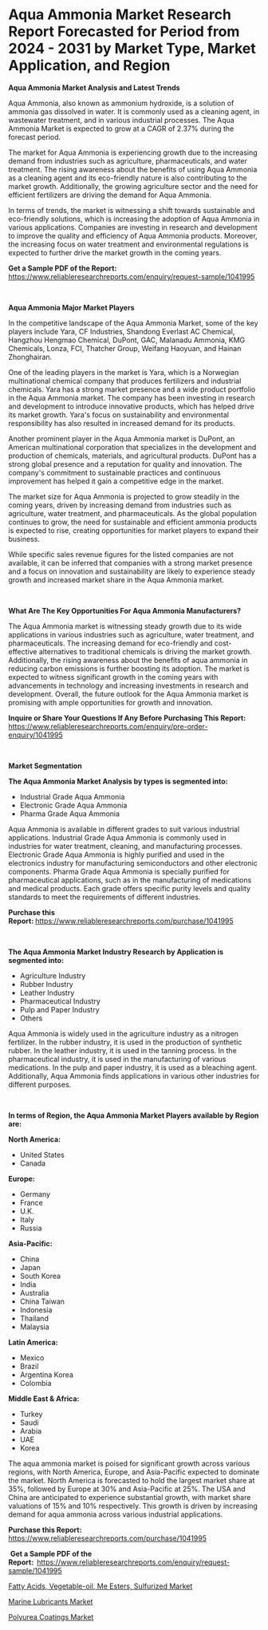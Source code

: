 <p><h1>Aqua Ammonia Market Research Report Forecasted for Period from 2024 -  2031 by Market Type, Market Application, and Region</h1></p><p><strong>Aqua Ammonia Market Analysis and Latest Trends</strong></p>
<p><p>Aqua Ammonia, also known as ammonium hydroxide, is a solution of ammonia gas dissolved in water. It is commonly used as a cleaning agent, in wastewater treatment, and in various industrial processes. The Aqua Ammonia Market is expected to grow at a CAGR of 2.37% during the forecast period.</p><p>The market for Aqua Ammonia is experiencing growth due to the increasing demand from industries such as agriculture, pharmaceuticals, and water treatment. The rising awareness about the benefits of using Aqua Ammonia as a cleaning agent and its eco-friendly nature is also contributing to the market growth. Additionally, the growing agriculture sector and the need for efficient fertilizers are driving the demand for Aqua Ammonia.</p><p>In terms of trends, the market is witnessing a shift towards sustainable and eco-friendly solutions, which is increasing the adoption of Aqua Ammonia in various applications. Companies are investing in research and development to improve the quality and efficiency of Aqua Ammonia products. Moreover, the increasing focus on water treatment and environmental regulations is expected to further drive the market growth in the coming years.</p></p>
<p><strong>Get a Sample PDF of the Report:&nbsp;</strong> <a href="https://www.reliableresearchreports.com/enquiry/request-sample/1041995">https://www.reliableresearchreports.com/enquiry/request-sample/1041995</a></p>
<p>&nbsp;</p>
<p><strong>Aqua Ammonia Major Market Players</strong></p>
<p><p>In the competitive landscape of the Aqua Ammonia Market, some of the key players include Yara, CF Industries, Shandong Everlast AC Chemical, Hangzhou Hengmao Chemical, DuPont, GAC, Malanadu Ammonia, KMG Chemicals, Lonza, FCI, Thatcher Group, Weifang Haoyuan, and Hainan Zhonghairan.</p><p>One of the leading players in the market is Yara, which is a Norwegian multinational chemical company that produces fertilizers and industrial chemicals. Yara has a strong market presence and a wide product portfolio in the Aqua Ammonia market. The company has been investing in research and development to introduce innovative products, which has helped drive its market growth. Yara's focus on sustainability and environmental responsibility has also resulted in increased demand for its products.</p><p>Another prominent player in the Aqua Ammonia market is DuPont, an American multinational corporation that specializes in the development and production of chemicals, materials, and agricultural products. DuPont has a strong global presence and a reputation for quality and innovation. The company's commitment to sustainable practices and continuous improvement has helped it gain a competitive edge in the market.</p><p>The market size for Aqua Ammonia is projected to grow steadily in the coming years, driven by increasing demand from industries such as agriculture, water treatment, and pharmaceuticals. As the global population continues to grow, the need for sustainable and efficient ammonia products is expected to rise, creating opportunities for market players to expand their business.</p><p>While specific sales revenue figures for the listed companies are not available, it can be inferred that companies with a strong market presence and a focus on innovation and sustainability are likely to experience steady growth and increased market share in the Aqua Ammonia market.</p></p>
<p>&nbsp;</p>
<p><strong>What Are The Key Opportunities For Aqua Ammonia Manufacturers?</strong></p>
<p><p>The Aqua Ammonia market is witnessing steady growth due to its wide applications in various industries such as agriculture, water treatment, and pharmaceuticals. The increasing demand for eco-friendly and cost-effective alternatives to traditional chemicals is driving the market growth. Additionally, the rising awareness about the benefits of aqua ammonia in reducing carbon emissions is further boosting its adoption. The market is expected to witness significant growth in the coming years with advancements in technology and increasing investments in research and development. Overall, the future outlook for the Aqua Ammonia market is promising with ample opportunities for growth and innovation.</p></p>
<p><strong>Inquire or Share Your Questions If Any Before Purchasing This Report:</strong> <a href="https://www.reliableresearchreports.com/enquiry/pre-order-enquiry/1041995">https://www.reliableresearchreports.com/enquiry/pre-order-enquiry/1041995</a></p>
<p>&nbsp;</p>
<p><strong>Market Segmentation</strong></p>
<p><strong>The Aqua Ammonia Market Analysis by types is segmented into:</strong></p>
<p><ul><li>Industrial Grade Aqua Ammonia</li><li>Electronic Grade Aqua Ammonia</li><li>Pharma Grade Aqua Ammonia</li></ul></p>
<p><p>Aqua Ammonia is available in different grades to suit various industrial applications. Industrial Grade Aqua Ammonia is commonly used in industries for water treatment, cleaning, and manufacturing processes. Electronic Grade Aqua Ammonia is highly purified and used in the electronics industry for manufacturing semiconductors and other electronic components. Pharma Grade Aqua Ammonia is specially purified for pharmaceutical applications, such as in the manufacturing of medications and medical products. Each grade offers specific purity levels and quality standards to meet the requirements of different industries.</p></p>
<p><strong>Purchase this Report:&nbsp;</strong><a href="https://www.reliableresearchreports.com/purchase/1041995">https://www.reliableresearchreports.com/purchase/1041995</a></p>
<p>&nbsp;</p>
<p><strong>The Aqua Ammonia Market Industry Research by Application is segmented into:</strong></p>
<p><ul><li>Agriculture Industry</li><li>Rubber Industry</li><li>Leather Industry</li><li>Pharmaceutical Industry</li><li>Pulp and Paper Industry</li><li>Others</li></ul></p>
<p><p>Aqua Ammonia is widely used in the agriculture industry as a nitrogen fertilizer. In the rubber industry, it is used in the production of synthetic rubber. In the leather industry, it is used in the tanning process. In the pharmaceutical industry, it is used in the manufacturing of various medications. In the pulp and paper industry, it is used as a bleaching agent. Additionally, Aqua Ammonia finds applications in various other industries for different purposes.</p></p>
<p>&nbsp;</p>
<p><strong>In terms of Region, the Aqua Ammonia Market Players available by Region are:</strong></p>
<p>
    <p> <strong> North America: </strong>
        <ul>
            <li>United States</li>
            <li>Canada</li>
        </ul>
        </p> 
    <p> <strong> Europe: </strong>
        <ul>
            <li>Germany</li>
            <li>France</li>
            <li>U.K.</li>
            <li>Italy</li>
            <li>Russia</li>
        </ul>
        </p> 
    <p> <strong> Asia-Pacific: </strong>
        <ul>
            <li>China</li>
            <li>Japan</li>
            <li>South Korea</li>
            <li>India</li>
            <li>Australia</li>
            <li>China Taiwan</li>
            <li>Indonesia</li>
            <li>Thailand</li>
            <li>Malaysia</li>
        </ul>
        </p> 
    <p> <strong> Latin America: </strong>
        <ul>
            <li>Mexico</li>
            <li>Brazil</li>
            <li>Argentina Korea</li>
            <li>Colombia</li>
        </ul>
        </p> 
    <p> <strong> Middle East & Africa: </strong>
        <ul>
            <li>Turkey</li>
            <li>Saudi</li>
            <li>Arabia</li>
            <li>UAE</li>
            <li>Korea</li>
        </ul>
    </p>
    </p>
<p><p>The aqua ammonia market is poised for significant growth across various regions, with North America, Europe, and Asia-Pacific expected to dominate the market. North America is forecasted to hold the largest market share at 35%, followed by Europe at 30% and Asia-Pacific at 25%. The USA and China are anticipated to experience substantial growth, with market share valuations of 15% and 10% respectively. This growth is driven by increasing demand for aqua ammonia across various industrial applications.</p></p>
<p><strong>Purchase this Report: </strong><a href="https://www.reliableresearchreports.com/purchase/1041995">https://www.reliableresearchreports.com/purchase/1041995</a></p>
<p>&nbsp;<strong>Get a Sample PDF of the Report:&nbsp;&nbsp;</strong><a href="https://www.reliableresearchreports.com/enquiry/request-sample/1041995">https://www.reliableresearchreports.com/enquiry/request-sample/1041995</a></p>
<p><strong></strong></p>
<p><p><a href="https://github.com/changoleonlaverguenzanoexiste/Market-Research-Report-List-2/blob/main/fatty-acids-vegetable-oil-me-esters-sulfurized-market.md">Fatty Acids, Vegetable-oil, Me Esters, Sulfurized Market</a></p><p><a href="https://github.com/danielneavesallisons03mba/Market-Research-Report-List-1/blob/main/marine-lubricants-market.md">Marine Lubricants Market</a></p><p><a href="https://github.com/dimitrishawkinswaynenp91rgz/Market-Research-Report-List-1/blob/main/polyurea-coatings-market.md">Polyurea Coatings Market</a></p></p>
